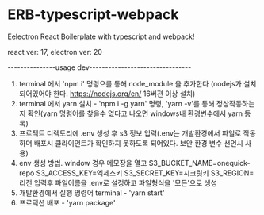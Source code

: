 # ERB-typescript-webpack

Eelectron React Boilerplate with typescript and webpack!

react ver: 17,
electron ver: 20


---------------usage dev--------------------------------
1. terminal 에서 'npm i' 명령으를 통해 node_module 을 추가한다
   (nodejs가 설치되어있어야 한다. https://nodejs.org/en/ 16버젼 이상 설치)
2. terminal 에서 yarn 설치 - 'npm i -g yarn' 명령, 'yarn -v'를 통해 정상작동하는지 확인(yarn 명령어를 찾을수 없다고 나오면 windows내 환경변수에서 yarn 등록)
3. 프로젝트 디렉토리에 .env 생성 후 s3 정보 입력(.env는 개발환경에서 파일로 작동하며 배포시 클라이언트가 확인하지 못하도록 되어있다. 보안 환경 변수 선언시 사용)
4. env 생성 방법. window 경우 메모장을 열고 S3_BUCKET_NAME=onequick-repo
   S3_ACCESS_KEY=엑세스키
   S3_SECRET_KEY=시크릿키
   S3_REGION=리전 입력후 파일이름을 .env로 설정하고 파일형식을 '모든'으로 생성
5. 개발환경에서 실행 명령어 terminal - 'yarn start'
6. 프로덕션 배포 - 'yarn package'


